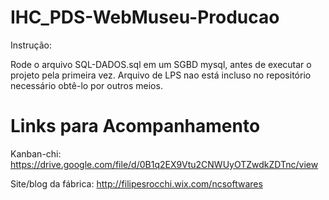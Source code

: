 # IHC_PDS-WebMuseu-Producao
Instrução:

Rode o arquivo SQL-DADOS.sql em um SGBD mysql, antes de executar o projeto pela primeira vez.
Arquivo de LPS nao está incluso no repositório necessário obtê-lo por outros meios.

# Links para Acompanhamento

Kanban-chi: https://drive.google.com/file/d/0B1q2EX9Vtu2CNWUyOTZwdkZDTnc/view

Site/blog da fábrica: http://filipesrocchi.wix.com/ncsoftwares


